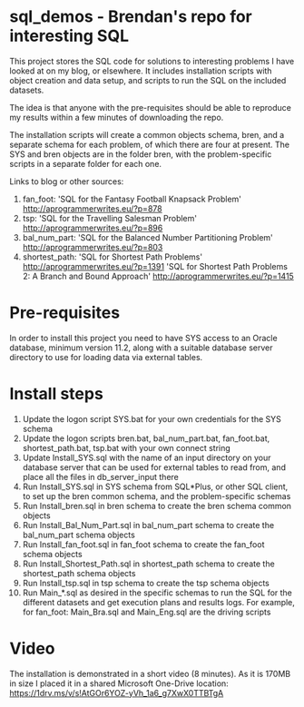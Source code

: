 # sql_demos - Brendan's repo for interesting SQL

This project stores the SQL code for solutions to interesting problems I have looked at on my blog,
or elsewhere. It includes installation scripts with object creation and data setup, and scripts to
run the SQL on the included datasets.

The idea is that anyone with the pre-requisites should be able to reproduce my results within a few 
minutes of downloading the repo.

The installation scripts will create a common objects schema, bren, and a separate schema for each
problem, of which there are four at present. The SYS and bren objects are in the folder bren, with
the problem-specific scripts in a separate folder for each one.

Links to blog or other sources:

1. fan_foot:      'SQL for the Fantasy Football Knapsack Problem'
                  http://aprogrammerwrites.eu/?p=878
2. tsp:           'SQL for the Travelling Salesman Problem'
                  http://aprogrammerwrites.eu/?p=896
3. bal_num_part: 'SQL for the Balanced Number Partitioning Problem'
                  http://aprogrammerwrites.eu/?p=803
4. shortest_path: 'SQL for Shortest Path Problems'
                  http://aprogrammerwrites.eu/?p=1391
                  'SQL for Shortest Path Problems 2: A Branch and Bound Approach'
                  http://aprogrammerwrites.eu/?p=1415

Pre-requisites
==============
In order to install this project you need to have SYS access to an Oracle database, minimum version
11.2, along with a suitable database server directory to use for loading data via external tables.

Install steps
=============
	
1. Update the logon script SYS.bat for your own credentials for the SYS schema
2. Update the logon scripts bren.bat, bal_num_part.bat, fan_foot.bat, shortest_path.bat, tsp.bat
with your own connect string
3. Update Install_SYS.sql with the name of an input directory on your database server that
can be used for external tables to read from, and place all the files in db_server_input there
4. Run Install_SYS.sql in SYS schema from SQL*Plus, or other SQL client, to set up the bren
common schema, and the problem-specific schemas
5. Run Install_bren.sql in bren schema to create the bren schema common objects
6. Run Install_Bal_Num_Part.sql in bal_num_part schema to create the bal_num_part schema objects
7. Run Install_fan_foot.sql in fan_foot schema to create the fan_foot schema objects
8. Run Install_Shortest_Path.sql in shortest_path schema to create the shortest_path schema objects
9. Run Install_tsp.sql in tsp schema to create the tsp schema objects
10. Run Main_*.sql as desired in the specific schemas to run the SQL for the different datasets and
get execution plans and results logs. For example, for fan_foot: Main_Bra.sql and Main_Eng.sql are
the driving scripts

Video
=====
The installation is demonstrated in a short video (8 minutes). As it is 170MB in size I placed it in a
shared Microsoft One-Drive location:
https://1drv.ms/v/s!AtGOr6YOZ-yVh_1a6_g7XwX0TTBTgA